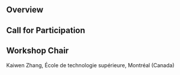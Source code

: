 ## Overview

## Call for Participation

## Workshop Chair
Kaiwen Zhang, École de technologie supérieure, Montréal (Canada)
